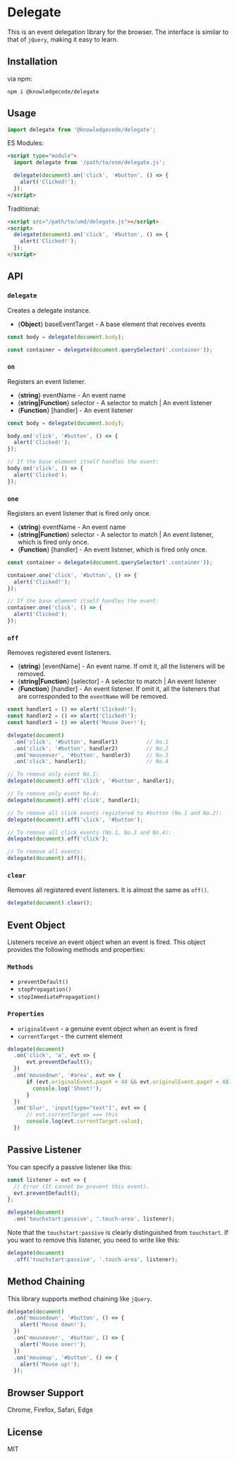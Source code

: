 # Delegate

This is an event delegation library for the browser. The interface is similar to that of `jQuery`, making it easy to learn.

## Installation

via npm:

```shell
npm i @knowledgecode/delegate
```

## Usage

```javascript
import delegate from '@knowledgecode/delegate';
```

ES Modules:

```html
<script type="module">
  import delegate from '/path/to/esm/delegate.js';

  delegate(document).on('click', '#button', () => {
    alert('Clicked!');
  });
</script>
```

Traditional:

```html
<script src="/path/to/umd/delegate.js"></script>
<script>
  delegate(document).on('click', '#button', () => {
    alert('Clicked!');
  });
</script>
```

## API

### `delegate`

Creates a delegate instance.

* {**Object**} baseEventTarget - A base element that receives events

```javascript
const body = delegate(document.body);
```

```javascript
const container = delegate(document.querySelector('.container'));
```

### `on`

Registers an event listener.

* {**string**} eventName - An event name
* {**string|Function**} selector - A selector to match | An event listener
* {**Function**} [handler] - An event listener

```javascript
const body = delegate(document.body);

body.on('click', '#button', () => {
  alert('Clicked!');
});

// If the base element itself handles the event:
body.on('click', () => {
  alert('Clicked');
});
```

### `one`

Registers an event listener that is fired only once.

* {**string**} eventName - An event name
* {**string|Function**} selector - A selector to match | An event listener, which is fired only once.
* {**Function**} [handler] - An event listener, which is fired only once.

```javascript
const container = delegate(document.querySelector('.container'));

container.one('click', '#button', () => {
  alert('Clicked!');
});

// If the base element itself handles the event:
container.one('click', () => {
  alert('Clicked');
});
```

### `off`

Removes registered event listeners.

* {**string**} [eventName] - An event name. If omit it, all the listeners will be removed.
* {**string|Function**} [selector] - A selector to match | An event listener
* {**Function**} [handler] - An event listener. If omit it, all the listeners that are corresponded to the `eventName` will be removed.

```javascript
const handler1 = () => alert('Clicked!');
const handler2 = () => alert('Clicked!');
const handler3 = () => alert('Mouse Over!');

delegate(document)
  .on('click', '#button', handler1)         // No.1
  .on('click', '#button', handler2)         // No.2
  .on('mouseover', '#button', handler3)     // No.3
  .on('click', handler1);                   // No.4

// To remove only event No.1:
delegate(document).off('click', '#button', handler1);

// To remove only event No.4:
delegate(document).off('click', handler1);

// To remove all click events registered to #button (No.1 and No.2):
delegate(document).off('click', '#button');

// To remove all click events (No.1, No.3 and No.4):
delegate(document).off('click');

// To remove all events:
delegate(document).off();
```

### `clear`

Removes all registered event listeners. It is almost the same as `off()`.

```javascript
delegate(document).clear();
```

## Event Object

Listeners receive an event object when an event is fired. This object provides the following methods and properties:

### `Methods`

* `preventDefault()`
* `stopPropagation()`
* `stopImmediatePropagation()`

### `Properties`

* `originalEvent` - a genuine event object when an event is fired
* `currentTarget` - the current element

```javascript
delegate(document)
  .on('click', 'a', evt => {
      evt.preventDefault();
  })
  .on('mousedown', '#area', evt => {
      if (evt.originalEvent.pageX < 48 && evt.originalEvent.pageY < 48) {
        console.log('Shoot!');
      }
  })
  .on('blur', 'input[type="text"]', evt => {
      // evt.currentTarget === this
      console.log(evt.currentTarget.value);
  })
```

## Passive Listener

You can specify a passive listener like this:

```javascript
const listener = evt => {
  // Error (It cannot be prevent this event).
  evt.preventDefault();
};

delegate(document)
  .on('touchstart:passive', '.touch-area', listener);
```

Note that the `touchstart:passive` is clearly distinguished from `touchstart`. If you want to remove this listener, you need to write like this:

```javascript
delegate(document)
  .off('touchstart:passive', '.touch-area', listener);
```

## Method Chaining

This library supports method chaining like `jQuery`.

```javascript
delegate(document)
  .on('mousedown', '#button', () => {
    alert('Mouse down!');
  })
  .on('mouseover', '#button', () => {
    alert('Mouse over!');
  })
  .on('mouseup', '#button', () => {
    alert('Mouse up!');
  });
```

## Browser Support

Chrome, Firefox, Safari, Edge

## License

MIT
